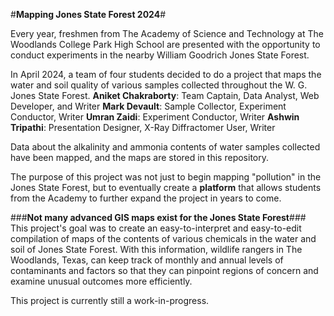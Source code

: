 #**Mapping Jones State Forest 2024**#

Every year, freshmen from The Academy of Science and Technology at The Woodlands College Park High School are presented with the opportunity to conduct experiments in the nearby William Goodrich Jones State Forest.

In April 2024, a team of four students decided to do a project that maps the water and soil quality of various samples collected throughout the W. G. Jones State Forest. 
  **Aniket Chakraborty**: Team Captain, Data Analyst, Web Developer, and Writer
  **Mark Devault**: Sample Collector, Experiment Conductor, Writer
  **Umran Zaidi**: Experiment Conductor, Writer
  **Ashwin Tripathi**: Presentation Designer, X-Ray Diffractomer User, Writer


Data about the alkalinity and ammonia contents of water samples collected have been mapped, and the maps are stored in this repository. 

The purpose of this project was not just to begin mapping "pollution" in the Jones State Forest, but to eventually create a **platform** that allows students from the Academy to further expand the project in years to come. 

###**Not many advanced GIS maps exist for the Jones State Forest**###
This project's goal was to create an easy-to-interpret and easy-to-edit compilation of maps of the contents of various chemicals in the water and soil of Jones State Forest. With this information, wildlife rangers in The Woodlands, Texas, can keep track of monthly and annual levels of contaminants and factors so that they can pinpoint regions of concern and examine unusual outcomes more efficiently.

This project is currently still a work-in-progress.
